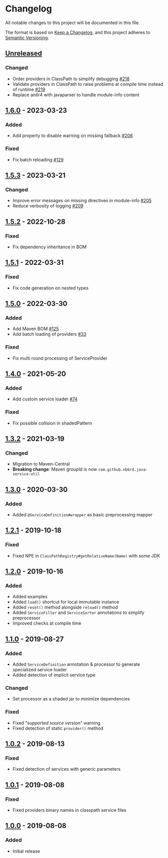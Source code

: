 # Changelog
All notable changes to this project will be documented in this file.

The format is based on [Keep a Changelog](https://keepachangelog.com/en/1.0.0/),
and this project adheres to [Semantic Versioning](https://semver.org/spec/v2.0.0.html).

## [Unreleased]

### Changed

- Order providers in ClassPath to simplify debugging [#218](https://github.com/nbbrd/java-service-util/issues/218)
- Validate providers in ClassPath to raise problems at compile time instead of runtime [#219](https://github.com/nbbrd/java-service-util/issues/219)
- Replace antlr4 with javaparser to handle module-info content

## [1.6.0] - 2023-03-23

### Added

- Add property to disable warning on missing fallback [#208](https://github.com/nbbrd/java-service-util/issues/208)

### Fixed

- Fix batch reloading [#129](https://github.com/nbbrd/java-service-util/issues/129)

## [1.5.3] - 2023-03-21

### Changed

- Improve error messages on missing directives in module-info [#205](https://github.com/nbbrd/java-service-util/issues/205)
- Reduce verbosity of logging [#209](https://github.com/nbbrd/java-service-util/issues/209)

## [1.5.2] - 2022-10-28

### Fixed

- Fix dependency inheritance in BOM

## [1.5.1] - 2022-03-31

### Fixed

- Fix code generation on nested types

## [1.5.0] - 2022-03-30

### Added

- Add Maven BOM [#125](https://github.com/nbbrd/java-service-util/issues/125)
- Add batch loading of providers [#33](https://github.com/nbbrd/java-service-util/issues/33)

### Fixed

- Fix multi round processing of ServiceProvider

## [1.4.0] - 2021-05-20

### Added

- Add custom service loader [#74](https://github.com/nbbrd/java-service-util/issues/74)

### Fixed

- Fix possible collision in shadedPattern

## [1.3.2] - 2021-03-19

### Changed

- Migration to Maven-Central
- **Breaking change**: Maven groupId is now `com.github.nbbrd.java-service-util`

## [1.3.0] - 2020-03-30

### Added

- Added `@ServiceDefinition#wrapper` as basic preprocessing mapper

## [1.2.1] - 2019-10-18

### Fixed

- Fixed NPE in `ClassPathRegistry#getRelativeName(Name)` with some JDK

## [1.2.0] - 2019-10-16

### Added

- Added examples
- Added `load()` shortcut for local immutable instance
- Added `reset()` method alongside `reload()` method
- Added `ServiceFilter` and `ServiceSorter` annotations to simplify preprocessor
- Improved checks at compile time

## [1.1.0] - 2019-08-27

### Added

- Added `ServiceDefinition` annotation & processor to generate specialized service loader
- Added detection of implicit service type

### Changed

- Set processor as a shaded jar to minimize dependencies

### Fixed

- Fixed _"supported source version"_ warning
- Fixed detection of static `provider()` method

## [1.0.2] - 2019-08-13

### Fixed

- Fixed detection of services with generic parameters

## [1.0.1] - 2019-08-08

### Fixed

- Fixed providers binary names in classpath service files

## [1.0.0] - 2019-08-08

### Added

- Initial release

[Unreleased]: https://github.com/nbbrd/java-service-util/compare/v1.6.0...HEAD
[1.6.0]: https://github.com/nbbrd/java-service-util/compare/v1.5.3...v1.6.0
[1.5.3]: https://github.com/nbbrd/java-service-util/compare/v1.5.2...v1.5.3
[1.5.2]: https://github.com/nbbrd/java-service-util/compare/v1.5.1...v1.5.2
[1.5.1]: https://github.com/nbbrd/java-service-util/compare/v1.5.0...v1.5.1
[1.5.0]: https://github.com/nbbrd/java-service-util/compare/v1.4.0...v1.5.0
[1.4.0]: https://github.com/nbbrd/java-service-util/compare/v1.3.2...v1.4.0
[1.3.2]: https://github.com/nbbrd/java-service-util/compare/v1.3.0...v1.3.2
[1.3.0]: https://github.com/nbbrd/java-service-util/compare/v1.2.1...v1.3.0
[1.2.1]: https://github.com/nbbrd/java-service-util/compare/v1.2.0...v1.2.1
[1.2.0]: https://github.com/nbbrd/java-service-util/compare/v1.1.0...v1.2.0
[1.1.0]: https://github.com/nbbrd/java-service-util/compare/v1.0.2...v1.1.0
[1.0.2]: https://github.com/nbbrd/java-service-util/compare/v1.0.1...v1.0.2
[1.0.1]: https://github.com/nbbrd/java-service-util/compare/v1.0.0...v1.0.1
[1.0.0]: https://github.com/nbbrd/java-service-util/releases/tag/v1.0.0
